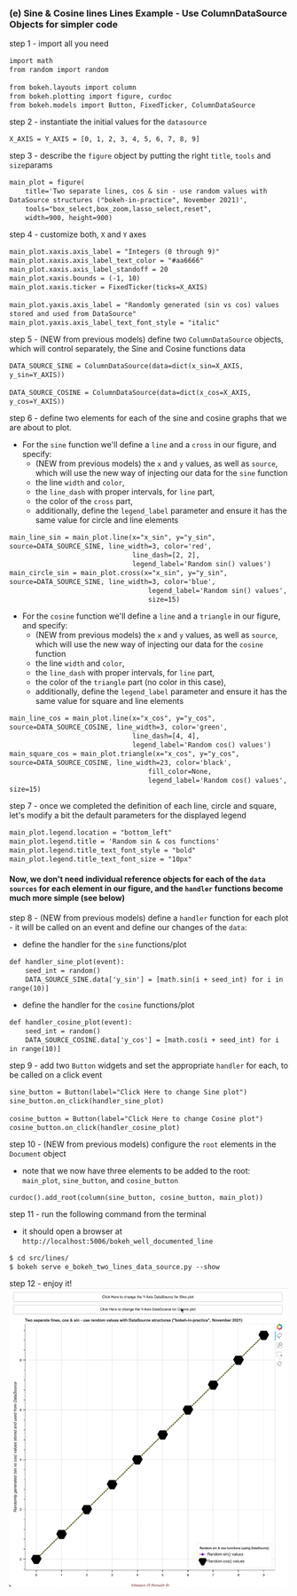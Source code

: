 ### (e) Sine & Cosine lines Lines Example - Use ColumnDataSource Objects for simpler code
step 1 - import all you need
```
import math
from random import random

from bokeh.layouts import column
from bokeh.plotting import figure, curdoc
from bokeh.models import Button, FixedTicker, ColumnDataSource
```

step 2 - instantiate the initial values for the `datasource`
```
X_AXIS = Y_AXIS = [0, 1, 2, 3, 4, 5, 6, 7, 8, 9]
```

step 3 - describe the `figure` object by putting the right `title`, `tools` and `size`params
```
main_plot = figure(
    title='Two separate lines, cos & sin - use random values with DataSource structures ("bokeh-in-practice", November 2021)',
    tools="box_select,box_zoom,lasso_select,reset",
    width=900, height=900)
```

step 4 - customize both, `X` and `Y` axes
```
main_plot.xaxis.axis_label = "Integers (0 through 9)"
main_plot.xaxis.axis_label_text_color = "#aa6666"
main_plot.xaxis.axis_label_standoff = 20
main_plot.xaxis.bounds = (-1, 10)
main_plot.xaxis.ticker = FixedTicker(ticks=X_AXIS)

main_plot.yaxis.axis_label = "Randomly generated (sin vs cos) values stored and used from DataSource"
main_plot.yaxis.axis_label_text_font_style = "italic"
```

step 5 - (NEW from previous models) define two `ColumnDataSource` objects, which will control separately, the Sine and Cosine functions data
```
DATA_SOURCE_SINE = ColumnDataSource(data=dict(x_sin=X_AXIS, y_sin=Y_AXIS))

DATA_SOURCE_COSINE = ColumnDataSource(data=dict(x_cos=X_AXIS, y_cos=Y_AXIS))
```

step 6 - define two elements for each of the sine and cosine graphs that we are about to plot.
- For the `sine` function we'll define a `line` and a `cross` in our figure, and specify:
  - (NEW from previous models) the `x` and `y` values, as well as `source`, which will use the new way of 
  injecting our data for the `sine` function
  - the line `width` and `color`,
  - the `line_dash` with proper intervals, for `line` part,
  - the color of the `cross` part,
  - additionally, define the `legend_label` parameter and ensure it has the same value for circle and line elements
```
main_line_sin = main_plot.line(x="x_sin", y="y_sin", source=DATA_SOURCE_SINE, line_width=3, color='red',
                               line_dash=[2, 2],
                               legend_label='Random sin() values')
main_circle_sin = main_plot.cross(x="x_sin", y="y_sin", source=DATA_SOURCE_SINE, line_width=3, color='blue',
                                   legend_label='Random sin() values',
                                   size=15)
```

- For the `cosine` function we'll define a `line` and a `triangle` in our figure, and specify:
  - (NEW from previous models) the `x` and `y` values, as well as `source`, which will use the new way of 
  injecting our data for the `cosine` function
  - the line `width` and `color`,
  - the `line_dash` with proper intervals, for `line` part,
  - the color of the `triangle` part (no color in this case),
  - additionally, define the `legend_label` parameter and ensure it has the same value for square and line elements
```
main_line_cos = main_plot.line(x="x_cos", y="y_cos", source=DATA_SOURCE_COSINE, line_width=3, color='green',
                               line_dash=[4, 4],
                               legend_label='Random cos() values')
main_square_cos = main_plot.triangle(x="x_cos", y="y_cos", source=DATA_SOURCE_COSINE, line_width=23, color='black',
                                   fill_color=None,
                                   legend_label='Random cos() values', size=15)
```

step 7 - once we completed the definition of each line, circle and square, let's modify a bit the default
parameters for the displayed legend
```
main_plot.legend.location = "bottom_left"
main_plot.legend.title = 'Random sin & cos functions'
main_plot.legend.title_text_font_style = "bold"
main_plot.legend.title_text_font_size = "10px"
```

#### Now, we don't need individual reference objects for each of the `data sources` for each element in our figure, and the `handler` functions become much more simple (see below)
step 8 - (NEW from previous models) define a `handler` function for each plot - it will be called on an event and define our changes
of the `data`:
- define the handler for the `sine` functions/plot
```
def handler_sine_plot(event):
    seed_int = random()
    DATA_SOURCE_SINE.data['y_sin'] = [math.sin(i + seed_int) for i in range(10)]
```

- define the handler for the `cosine` functions/plot
```
def handler_cosine_plot(event):
    seed_int = random()
    DATA_SOURCE_COSINE.data['y_cos'] = [math.cos(i + seed_int) for i in range(10)]
```

step 9 - add two `Button` widgets and set the appropriate `handler` for each, to be called on a click event
```
sine_button = Button(label="Click Here to change Sine plot")
sine_button.on_click(handler_sine_plot)

cosine_button = Button(label="Click Here to change Cosine plot")
cosine_button.on_click(handler_cosine_plot)
```

step 10 - (NEW from previous models) configure the `root` elements in the `Document` object
- note that we now have three elements to be added to the root: `main_plot`, `sine_button`, and `cosine_button`
```
curdoc().add_root(column(sine_button, cosine_button, main_plot))
```

step 11 - run the following command from the terminal
- it should open a browser at `http://localhost:5006/bokeh_well_documented_line`
```
$ cd src/lines/
$ bokeh serve e_bokeh_two_lines_data_source.py --show
```

step 12 - enjoy it!
![bokeh_simple_line.gif](../../images/lines/e_bokeh_two_lines_data_source.gif)